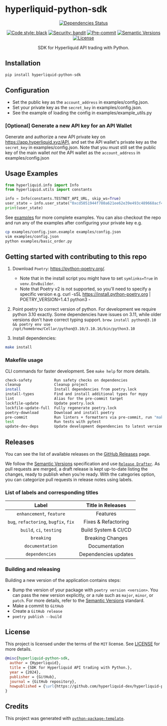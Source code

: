 # hyperliquid-python-sdk

<div align="center">

[![Dependencies Status](https://img.shields.io/badge/dependencies-up%20to%20date-brightgreen.svg)](https://github.com/hyperliquid-dex/hyperliquid-python-sdk/pulls?utf8=%E2%9C%93&q=is%3Apr%20author%3Aapp%2Fdependabot)

[![Code style: black](https://img.shields.io/badge/code%20style-black-000000.svg)](https://github.com/psf/black)
[![Security: bandit](https://img.shields.io/badge/security-bandit-green.svg)](https://github.com/PyCQA/bandit)
[![Pre-commit](https://img.shields.io/badge/pre--commit-enabled-brightgreen?logo=pre-commit&logoColor=white)](https://github.com/hyperliquid-dex/hyperliquid-python-sdk/blob/master/.pre-commit-config.yaml)
[![Semantic Versions](https://img.shields.io/badge/%20%20%F0%9F%93%A6%F0%9F%9A%80-semantic--versions-e10079.svg)](https://github.com/hyperliquid-dex/hyperliquid-python-sdk/releases)
[![License](https://img.shields.io/pypi/l/hyperliquid-python-sdk)](https://github.com/hyperliquid-dex/hyperliquid-python-sdk/blob/master/LICENSE.md)

SDK for Hyperliquid API trading with Python.

</div>

## Installation
```bash
pip install hyperliquid-python-sdk
```
## Configuration 

- Set the public key as the `account_address` in examples/config.json.
- Set your private key as the `secret_key` in examples/config.json.
- See the example of loading the config in examples/example_utils.py

### [Optional] Generate a new API key for an API Wallet
Generate and authorize a new API private key on https://app.hyperliquid.xyz/API, and set the API wallet's private key as the `secret_key` in examples/config.json. Note that you must still set the public key of the main wallet *not* the API wallet as the `account_address` in examples/config.json

## Usage Examples
```python
from hyperliquid.info import Info
from hyperliquid.utils import constants

info = Info(constants.TESTNET_API_URL, skip_ws=True)
user_state = info.user_state("0xcd5051944f780a621ee62e39e493c489668acf4d")
print(user_state)
```
See [examples](examples) for more complete examples. You can also checkout the repo and run any of the examples after configuring your private key e.g. 
```bash
cp examples/config.json.example examples/config.json
vim examples/config.json
python examples/basic_order.py
```

## Getting started with contributing to this repo

1. Download `Poetry`: https://python-poetry.org/. 
   - Note that in the install script you might have to set `symlinks=True` in `venv.EnvBuilder`.
   - Note that Poetry v2 is not supported, so you'll need to specify a specific version e.g. curl -sSL https://install.python-poetry.org | POETRY_VERSION=1.4.1 python3 - 

2. Point poetry to correct version of python. For development we require python 3.10 exactly. Some dependencies have issues on 3.11, while older versions don't have correct typing support.
`brew install python@3.10 && poetry env use /opt/homebrew/Cellar/python@3.10/3.10.16/bin/python3.10`

3. Install dependencies:

```bash
make install
```

### Makefile usage

CLI commands for faster development. See `make help` for more details.

```bash
check-safety          Run safety checks on dependencies
cleanup               Cleanup project
install               Install dependencies from poetry.lock
install-types         Find and install additional types for mypy
lint                  Alias for the pre-commit target
lockfile-update       Update poetry.lock
lockfile-update-full  Fully regenerate poetry.lock
poetry-download       Download and install poetry
pre-commit            Run linters + formatters via pre-commit, run "make pre-commit hook=black" to run only black
test                  Run tests with pytest
update-dev-deps       Update development dependencies to latest versions
```

## Releases

You can see the list of available releases on the [GitHub Releases](https://github.com/hyperliquid-dex/hyperliquid-python-sdk/releases) page.

We follow the [Semantic Versions](https://semver.org/) specification and use [`Release Drafter`](https://github.com/marketplace/actions/release-drafter). As pull requests are merged, a draft release is kept up-to-date listing the changes, ready to publish when you’re ready. With the categories option, you can categorize pull requests in release notes using labels.

### List of labels and corresponding titles

|               **Label**               |  **Title in Releases**  |
| :-----------------------------------: | :---------------------: |
|       `enhancement`, `feature`        |        Features         |
| `bug`, `refactoring`, `bugfix`, `fix` |  Fixes & Refactoring    |
|       `build`, `ci`, `testing`        |  Build System & CI/CD   |
|              `breaking`               |    Breaking Changes     |
|            `documentation`            |     Documentation       |
|            `dependencies`             |  Dependencies updates   |

### Building and releasing

Building a new version of the application contains steps:

- Bump the version of your package with `poetry version <version>`. You can pass the new version explicitly, or a rule such as `major`, `minor`, or `patch`. For more details, refer to the [Semantic Versions](https://semver.org/) standard.
- Make a commit to `GitHub`
- Create a `GitHub release`
- `poetry publish --build`

## License

This project is licensed under the terms of the `MIT` license. See [LICENSE](LICENSE.md) for more details.

```bibtex
@misc{hyperliquid-python-sdk,
  author = {Hyperliquid},
  title = {SDK for Hyperliquid API trading with Python.},
  year = {2024},
  publisher = {GitHub},
  journal = {GitHub repository},
  howpublished = {\url{https://github.com/hyperliquid-dex/hyperliquid-python-sdk}}
}
```

## Credits

This project was generated with [`python-package-template`](https://github.com/TezRomacH/python-package-template).
